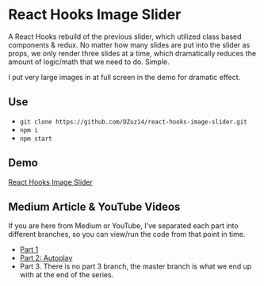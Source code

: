 # React Hooks Image Slider

A React Hooks rebuild of the previous slider, which utilized class based components & redux. No matter how many slides are put into the slider as props, we only render three slides at a time, which dramatically reduces the amount of logic/math that we need to do. Simple.

I put very large images in at full screen in the demo for dramatic effect.

## Use

- `git clone https://github.com/DZuz14/react-hooks-image-slider.git`
- `npm i`
- `npm start`

## Demo

[React Hooks Image Slider](https://dzuz14.github.io/react-hooks-image-slider/)

## Medium Article & YouTube Videos

If you are here from Medium or YouTube, I've separated each part into different branches, so you can view/run the code from that point in time.

- [Part 1](https://github.com/DZuz14/react-hooks-image-slider/tree/part-1)
- [Part 2: Autoplay](https://github.com/DZuz14/react-hooks-image-slider/tree/part-2)
- Part 3. There is no part 3 branch, the master branch is what we end up with at the end of the series.
